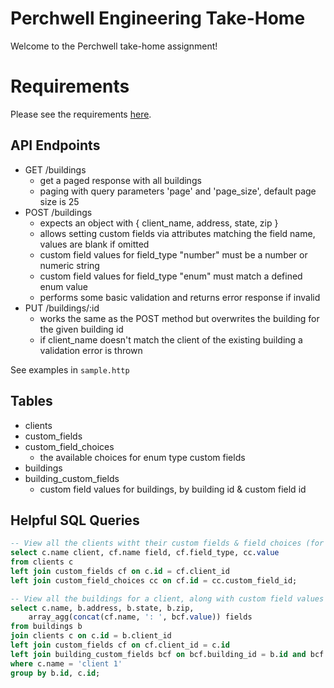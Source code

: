 # Perchwell Engineering Take-Home

Welcome to the Perchwell take-home assignment!

# Requirements

Please see the requirements [here](https://github.com/RivingtonHoldings/engineering_take_home/blob/main/REQUIREMENTS.md).

## API Endpoints
- GET /buildings
  - get a paged response with all buildings
  - paging with query parameters 'page' and 'page_size', default page size is 25
- POST /buildings
  - expects an object with { client_name, address, state, zip }
  - allows setting custom fields via attributes matching the field name, values are blank if omitted
  - custom field values for field_type "number" must be a number or numeric string
  - custom field values for field_type "enum" must match a defined enum value
  - performs some basic validation and returns error response if invalid
- PUT /buildings/:id
  - works the same as the POST method but overwrites the building for the given building id
  - if client_name doesn't match the client of the existing building a validation error is thrown

See examples in `sample.http`

## Tables
- clients
- custom_fields
- custom_field_choices
  - the available choices for enum type custom fields
- buildings
- building_custom_fields
  - custom field values for buildings, by building id & custom field id

## Helpful SQL Queries

```SQL
-- View all the clients witht their custom fields & field choices (for enum type)
select c.name client, cf.name field, cf.field_type, cc.value
from clients c
left join custom_fields cf on c.id = cf.client_id
left join custom_field_choices cc on cf.id = cc.custom_field_id;

-- View all the buildings for a client, along with custom field values
select c.name, b.address, b.state, b.zip,
	array_agg(concat(cf.name, ': ', bcf.value)) fields
from buildings b
join clients c on c.id = b.client_id
left join custom_fields cf on cf.client_id = c.id
left join building_custom_fields bcf on bcf.building_id = b.id and bcf.custom_field_id = cf.id
where c.name = 'client 1'
group by b.id, c.id;
```
